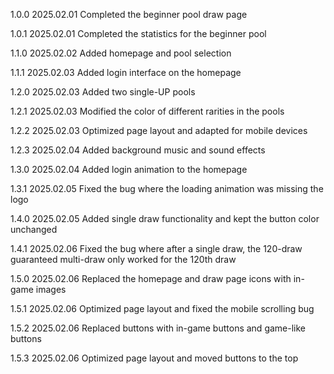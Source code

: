 1.0.0 2025.02.01 Completed the beginner pool draw page

1.0.1 2025.02.01 Completed the statistics for the beginner pool

1.1.0 2025.02.02 Added homepage and pool selection

1.1.1 2025.02.03 Added login interface on the homepage

1.2.0 2025.02.03 Added two single-UP pools

1.2.1 2025.02.03 Modified the color of different rarities in the pools

1.2.2 2025.02.03 Optimized page layout and adapted for mobile devices

1.2.3 2025.02.04 Added background music and sound effects

1.3.0 2025.02.04 Added login animation to the homepage

1.3.1 2025.02.05 Fixed the bug where the loading animation was missing the logo

1.4.0 2025.02.05 Added single draw functionality and kept the button color unchanged

1.4.1 2025.02.06 Fixed the bug where after a single draw, the 120-draw guaranteed multi-draw only worked for the 120th draw

1.5.0 2025.02.06 Replaced the homepage and draw page icons with in-game images

1.5.1 2025.02.06 Optimized page layout and fixed the mobile scrolling bug

1.5.2 2025.02.06 Replaced buttons with in-game buttons and game-like buttons

1.5.3 2025.02.06 Optimized page layout and moved buttons to the top
